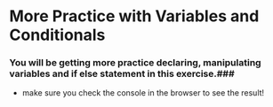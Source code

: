 # More Practice with Variables and Conditionals #

### You will be getting more practice declaring, manipulating variables and if else statement in this exercise.###

- make sure you check the console in the browser to see the result!